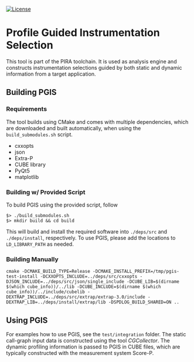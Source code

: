 [![License](https://img.shields.io/badge/License-BSD%203--Clause-blue.svg)](https://opensource.org/licenses/BSD-3-Clause)

# Profile Guided Instrumentation Selection

This tool is part of the PIRA toolchain.
It is used as analysis engine and constructs instrumentation selections guided by both static and dynamic information from a target application.


## Building PGIS

### Requirements

The tool builds using CMake and comes with multiple dependencies, which are downloaded and built automatically, when using the `build_submodules.sh` script.

- cxxopts
- json
- Extra-P
- CUBE library
- PyQt5
- matplotlib

### Building w/ Provided Script

To build PGIS using the provided script, follow

```{.sh}
$> ./build_submodules.sh
$> mkdir build && cd build
```

This will build and install the required software into `./deps/src` and `./deps/install`, respectively.
To use PGIS, please add the locations to `LD_LIBRARY_PATH` as needed.

### Building Manually

```
cmake -DCMAKE_BUILD_TYPE=Release -DCMAKE_INSTALL_PREFIX=/tmp/pgis-test-install -DCXXOPTS_INCLUDE=../deps/src/cxxopts -DJSON_INCLUDE=../deps/src/json/single_include -DCUBE_LIB=$(dirname $(which cube_info))/../lib -DCUBE_INCLUDE=$(dirname $(which cube_info))/../include/cubelib -DEXTRAP_INCLUDE=../deps/src/extrap/extrap-3.0/include -DEXTRAP_LIB=../deps/install/extrap/lib -DSPDLOG_BUILD_SHARED=ON ..
```

## Using PGIS

For examples how to use PGIS, see the `test/integration` folder.
The static call-graph input data is constructed using the tool *CGCollector*.
The dynamic profiling information is passed to PGIS in CUBE files, which are typically constructed with the measurement system Score-P.


